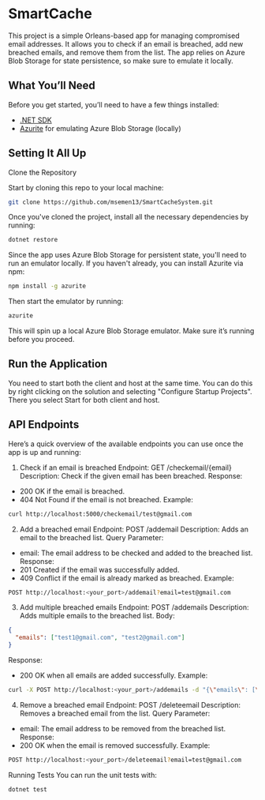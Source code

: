 # SmartCache

This project is a simple Orleans-based app for managing compromised email addresses. It allows you to check if an email is breached, add new breached emails, and remove them from the list. 
The app relies on Azure Blob Storage for state persistence, so make sure to emulate it locally.

## What You’ll Need

Before you get started, you’ll need to have a few things installed:

- [.NET SDK](https://dotnet.microsoft.com/download/dotnet)
- [Azurite](https://github.com/Azure/Azurite) for emulating Azure Blob Storage (locally)

## Setting It All Up
Clone the Repository

Start by cloning this repo to your local machine:
```bash
git clone https://github.com/msemen13/SmartCacheSystem.git
```
Once you've cloned the project, install all the necessary dependencies by running:
```bash
dotnet restore
```

Since the app uses Azure Blob Storage for persistent state, you'll need to run an emulator locally. If you haven't already, you can install Azurite via npm:
```bash
npm install -g azurite
```
Then start the emulator by running:
```bash
azurite
```
This will spin up a local Azure Blob Storage emulator. Make sure it’s running before you proceed.

## Run the Application

You need to start both the client and host at the same time.
You can do this  by right clicking on the solution and selecting "Configure Startup Projects". There you select Start for both client and host.

## API Endpoints
Here’s a quick overview of the available endpoints you can use once the app is up and running:

1. Check if an email is breached
Endpoint: GET /checkemail/{email}
Description: Check if the given email has been breached.
Response:
- 200 OK if the email is breached.
- 404 Not Found if the email is not breached.
Example:
```bash
curl http://localhost:5000/checkemail/test@gmail.com
```
2. Add a breached email
Endpoint: POST /addemail
Description: Adds an email to the breached list.
Query Parameter:
- email: The email address to be checked and added to the breached list.
Response:
- 201 Created if the email was successfully added.
- 409 Conflict if the email is already marked as breached.
Example:
```bash
POST http://localhost:<your_port>/addemail?email=test@gmail.com
```
3. Add multiple breached emails
Endpoint: POST /addemails
Description: Adds multiple emails to the breached list.
Body:
```json
{
  "emails": ["test1@gmail.com", "test2@gmail.com"]
}
```
Response:
- 200 OK when all emails are added successfully.
Example:
```bash
curl -X POST http://localhost:<your_port>/addemails -d "{\"emails\": [\"test1@gmail.com\", \"test2@gmail.com\"]}" -H "Content-Type: application/json"
```
4. Remove a breached email
Endpoint: POST /deleteemail
Description: Removes a breached email from the list.
Query Parameter:
- email: The email address to be removed from the breached list.
Response:
- 200 OK when the email is removed successfully.
Example:
```bash
POST http://localhost:<your_port>/deleteemail?email=test@gmail.com
```
Running Tests
You can run the unit tests with:
```bash
dotnet test
```
